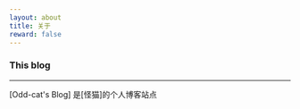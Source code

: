 ```yaml
---
layout: about
title: 关于
reward: false
---
```


### This blog

---

[Odd-cat's Blog] 是[怪猫]的个人博客站点

[Github]: https://github.com/odd-cat
[Jekyll]: https://jekyllrb.com/
